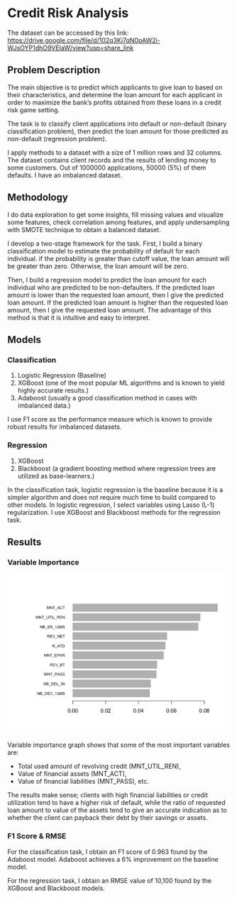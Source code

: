 # Credit Risk Analysis

The dataset can be accessed by this link: https://drive.google.com/file/d/102q3Ki7qN0pAW2i-WJsOYP1dhO9VEIaW/view?usp=share_link

## Problem Description

The main objective is to predict which applicants to give loan to based on their characteristics, and determine the loan amount for each applicant in order to maximize the bank’s profits obtained from these loans in a credit risk game setting. 

The task is to classify client applications into default or non-default (binary classification problem), then predict the loan amount for those predicted as non-default (regression problem).

I apply methods to a dataset with a size of 1 million rows and 32 columns. The dataset contains client records and the results of lending money to some customers. Out of 1000000 applications, 50000 (5%) of them defaults. I have an imbalanced dataset.

## Methodology

I do data exploration to get some insights, fill missing values and visualize some features, check correlation among features, and apply undersampling with SMOTE technique to obtain a balanced dataset.

I develop a two-stage framework for the task. First, I build a binary classification model to estimate the probability of default for each individual. if the probability is greater than cutoff value, the loan amount will be greater than zero. Otherwise, the loan amount will be zero. 

Then, I build a regression model to predict the loan amount for each individual who are predicted to be non-defaulters. If the predicted loan amount is lower than the requested loan amount, then I give the predicted loan amount. If the predicted loan amount is higher than the requested loan amount, then I give the requested loan amount. The advantage of this method is that it is intuitive and easy to interpret.

## Models

### Classification
1. Logistic Regression (Baseline)
2. XGBoost (one of the most popular ML algorithms and is known to yield highly accurate results.)
3. Adaboost (usually a good classification method in cases with imbalanced data.)

I use F1 score as the performance measure which is known to provide robust results for imbalanced datasets.

### Regression
1. XGBoost
2. Blackboost (a gradient boosting method where regression trees are utilized as base-learners.)

In the classification task, logistic regression is the baseline because it is a simpler algorithm and does not require much time to build compared to other models. In logistic regression, I select variables using Lasso (L-1) regularization. I use XGBoost and Blackboost methods for the regression task.

## Results

### Variable Importance

![image](credit_risk_analysis_files/figure-gfm/unnamed-chunk-36-1.png)

Variable importance graph shows that some of the most important variables are:

- Total used amount of revolving credit (MNT_UTIL_REN),
- Value of financial assets (MNT_ACT),
- Value of financial liabilities (MNT_PASS), etc.

The results make sense; clients with high financial liabilities or credit utilization tend to have a higher risk of default, while the ratio of requested loan amount to value of the assets tend to give an accurate indication as to whether the client can payback their debt by their savings or assets.

### F1 Score & RMSE

For the classification task, I obtain an F1 score of 0.963 found by the Adaboost model. Adaboost achieves a 6% improvement on the baseline model.

For the regression task, I obtain an RMSE value of 10,100 found by the XGBoost and Blackboost models. 
